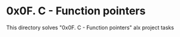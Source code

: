 # 0x0F. C - Function pointers

This directory solves "0x0F. C - Function pointers" alx project tasks

